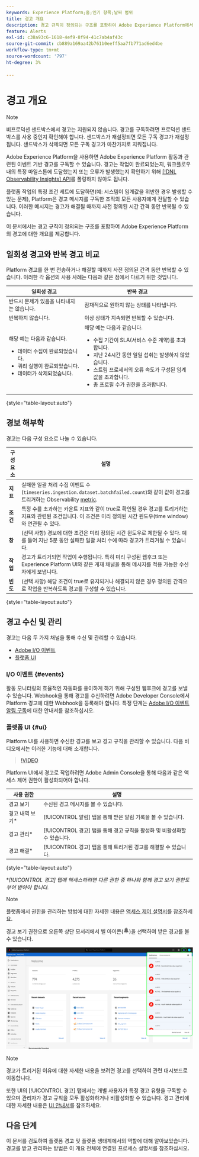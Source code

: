 ```yaml
---
keywords: Experience Platform;홈;인기 항목;날짜 범위
title: 경고 개요
description: 경고 규칙이 정의되는 구조를 포함하여 Adobe Experience Platform에서의 다양한 경고에 대해 알아봅니다.
feature: Alerts
exl-id: c38a93c6-1618-4ef9-8f94-41c7ab4af43c
source-git-commit: cb889a169aa42b761b0eeff5aa7fb771ad6ed4be
workflow-type: tm+mt
source-wordcount: '797'
ht-degree: 3%

---
```


# 경고 개요

>[!NOTE]
>
>비프로덕션 샌드박스에서 경고는 지원되지 않습니다. 경고를 구독하려면 프로덕션 샌드박스를 사용 중인지 확인해야 합니다. 샌드박스가 재설정되면 모든 구독 경고가 재설정됩니다. 샌드박스가 삭제되면 모든 구독 경고가 마찬가지로 지워집니다.

Adobe Experience Platform을 사용하면 Adobe Experience Platform 활동과 관련된 이벤트 기반 경고를 구독할 수 있습니다. 경고는 작업이 완료되었는지, 워크플로우 내의 특정 마일스톤에 도달했는지 또는 오류가 발생했는지 확인하기 위해 [[!DNL Observability Insights] API](../api/overview.md)를 폴링하지 않아도 됩니다.

플랫폼 작업의 특정 조건 세트에 도달하면(예: 시스템이 임계값을 위반한 경우 발생할 수 있는 문제), Platform은 경고 메시지를 구독한 조직의 모든 사용자에게 전달할 수 있습니다. 이러한 메시지는 경고가 해결될 때까지 사전 정의된 시간 간격 동안 반복될 수 있습니다.

이 문서에서는 경고 규칙이 정의되는 구조를 포함하여 Adobe Experience Platform의 경고에 대한 개요를 제공합니다.

## 일회성 경고와 반복 경고 비교

Platform 경고를 한 번 전송하거나 해결할 때까지 사전 정의된 간격 동안 반복할 수 있습니다. 이러한 각 옵션의 사용 사례는 다음과 같은 점에서 다르기 위한 것입니다.

| 일회성 경고 | 반복 경고 |
| --- | --- |
| 반드시 문제가 있음을 나타내지는 않습니다. | 잠재적으로 원하지 않는 상태를 나타냅니다. |
| 반복하지 않습니다. | 이상 상태가 지속되면 반복할 수 있습니다. |
| 해당 예는 다음과 같습니다.<ul><li>데이터 수집이 완료되었습니다.</li><li>쿼리 실행이 완료되었습니다.</li><li>데이터가 삭제되었습니다.</li></ul> | 해당 예는 다음과 같습니다.<ul><li>수집 기간이 SLA(서비스 수준 계약)를 초과합니다.</li><li>지난 24시간 동안 일일 섭취는 발생하지 않았습니다.</li><li>스트림 프로세서의 오류 속도가 구성된 임계값을 초과합니다.</li><li>총 프로필 수가 권한을 초과합니다.</li></ul> |

{style="table-layout:auto"}

## 경보 해부학

경고는 다음 구성 요소로 나눌 수 있습니다.

| 구성 요소 | 설명 |
| --- | --- |
| **지표** | 실패한 일괄 처리 수집 이벤트 수(`timeseries.ingestion.dataset.batchfailed.count`)와 같이 값이 경고를 트리거하는 Observability [metric](../api/metrics.md#available-metrics). |
| **조건** | 특정 수를 초과하는 카운트 지표와 같이 true로 확인될 경우 경고를 트리거하는 지표와 관련된 조건입니다. 이 조건은 미리 정의된 시간 윈도우(time window)와 연관될 수 있다. |
| **창** | (선택 사항) 경보에 대한 조건은 미리 정의된 시간 윈도우로 제한될 수 있다. 예를 들어 지난 5분 동안 실패한 일괄 처리 수에 따라 경고가 트리거될 수 있습니다. |
| **작업** | 경고가 트리거되면 작업이 수행됩니다. 특히 미리 구성된 웹후크 또는 Experience Platform UI와 같은 게재 채널을 통해 메시지를 적용 가능한 수신자에게 보냅니다. |
| **빈도** | (선택 사항) 해당 조건이 true로 유지되거나 해결되지 않은 경우 정의된 간격으로 작업을 반복하도록 경고를 구성할 수 있습니다. |

{style="table-layout:auto"}

## 경고 수신 및 관리

경고는 다음 두 가지 채널을 통해 수신 및 관리할 수 있습니다.

* [Adobe I/O 이벤트](#events)
* [플랫폼 UI](#ui)

### I/O 이벤트 {#events}

활동 모니터링의 효율적인 자동화를 용이하게 하기 위해 구성된 웹후크에 경고를 보낼 수 있습니다. Webhook을 통해 경고를 수신하려면 Adobe Developer Console에서 Platform 경고에 대한 Webhook을 등록해야 합니다. 특정 단계는 [Adobe I/O 이벤트 알림 구독](./subscribe.md)에 대한 안내서를 참조하십시오.

### 플랫폼 UI {#ui}

Platform UI를 사용하면 수신한 경고를 보고 경고 규칙을 관리할 수 있습니다. 다음 비디오에서는 이러한 기능에 대해 소개합니다.

>[!VIDEO](https://video.tv.adobe.com/v/336218?quality=12&learn=on)

Platform UI에서 경고로 작업하려면 Adobe Admin Console을 통해 다음과 같은 액세스 제어 권한이 활성화되어야 합니다.

| 사용 권한 | 설명 |
| --- | --- |
| 경고 보기 | 수신된 경고 메시지를 볼 수 있습니다. |
| 경고 내역 보기* | [!UICONTROL 알림] 탭을 통해 받은 알림 기록을 볼 수 있습니다. |
| 경고 관리* | [!UICONTROL 경고] 탭을 통해 경고 규칙을 활성화 및 비활성화할 수 있습니다. |
| 경고 해결* | [!UICONTROL 경고] 탭을 통해 트리거된 경고를 해결할 수 있습니다. |

{style="table-layout:auto"}

**[!UICONTROL 경고] 탭에 액세스하려면 다른 권한 중 하나와 함께 경고 보기 권한도 부여 받아야 합니다.*

>[!NOTE]
>
>플랫폼에서 권한을 관리하는 방법에 대한 자세한 내용은 [액세스 제어 설명서](../../access-control/ui/overview.md)를 참조하세요.

경고 보기 권한으로 오른쪽 상단 모서리에서 벨 아이콘(![벨 아이콘](../images/alerts/overview/icon.png))을 선택하여 받은 경고를 볼 수 있습니다.

![](../images/alerts/overview/ui.png)

>[!NOTE]
>
> 경고가 트리거된 이유에 대한 자세한 내용을 보려면 경고를 선택하여 관련 대시보드로 이동합니다.

또한 UI의 [!UICONTROL 경고] 탭에서는 개별 사용자가 특정 경고 유형을 구독할 수 있으며 관리자가 경고 규칙을 모두 활성화하거나 비활성화할 수 있습니다. 경고 관리에 대한 자세한 내용은 [UI 안내서](./ui.md)를 참조하세요.

## 다음 단계

이 문서를 검토하여 플랫폼 경고 및 플랫폼 생태계에서의 역할에 대해 알아보았습니다. 경고를 받고 관리하는 방법은 이 개요 전체에 연결된 프로세스 설명서를 참조하십시오.

